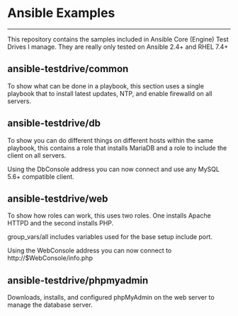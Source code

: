 # Ansible Examples
----------------

This repository contains the samples included in Ansible Core (Engine) Test Drives I manage. They are really only tested on Ansible 2.4+ and RHEL 7.4+

## ansible-testdrive/common

To show what can be done in a playbook, this section uses a single playbook that to install latest updates, NTP, and enable firewalld on all servers.

## ansible-testdrive/db

To show you can do different things on different hosts within the same playbook, this contains a role that installs MariaDB and a role to include the client on all servers.

Using the DbConsole address you can now connect and use any MySQL 5.6+ compatible client.

## ansible-testdrive/web

To show how roles can work, this uses two roles. One installs Apache HTTPD and the second installs PHP.

group_vars/all includes variables used for the base setup include port.

Using the WebConsole address you can now connect to http://$WebConsole/info.php

## ansible-testdrive/phpmyadmin

Downloads, installs, and configured phpMyAdmin on the web server to manage the database server.

